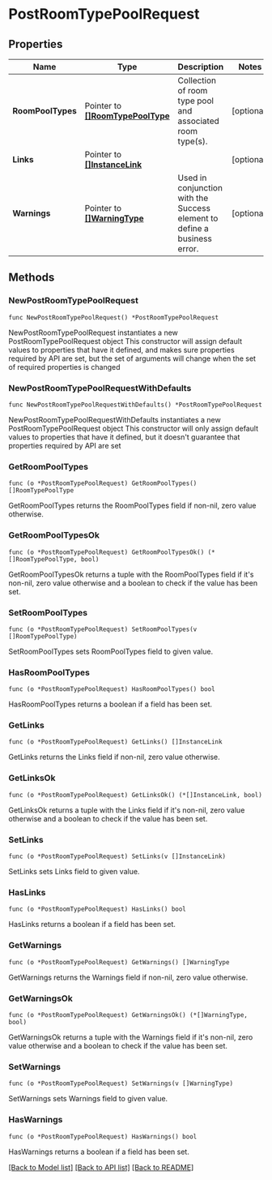 # PostRoomTypePoolRequest

## Properties

Name | Type | Description | Notes
------------ | ------------- | ------------- | -------------
**RoomPoolTypes** | Pointer to [**[]RoomTypePoolType**](RoomTypePoolType.md) | Collection of room type pool and associated room type(s). | [optional] 
**Links** | Pointer to [**[]InstanceLink**](InstanceLink.md) |  | [optional] 
**Warnings** | Pointer to [**[]WarningType**](WarningType.md) | Used in conjunction with the Success element to define a business error. | [optional] 

## Methods

### NewPostRoomTypePoolRequest

`func NewPostRoomTypePoolRequest() *PostRoomTypePoolRequest`

NewPostRoomTypePoolRequest instantiates a new PostRoomTypePoolRequest object
This constructor will assign default values to properties that have it defined,
and makes sure properties required by API are set, but the set of arguments
will change when the set of required properties is changed

### NewPostRoomTypePoolRequestWithDefaults

`func NewPostRoomTypePoolRequestWithDefaults() *PostRoomTypePoolRequest`

NewPostRoomTypePoolRequestWithDefaults instantiates a new PostRoomTypePoolRequest object
This constructor will only assign default values to properties that have it defined,
but it doesn't guarantee that properties required by API are set

### GetRoomPoolTypes

`func (o *PostRoomTypePoolRequest) GetRoomPoolTypes() []RoomTypePoolType`

GetRoomPoolTypes returns the RoomPoolTypes field if non-nil, zero value otherwise.

### GetRoomPoolTypesOk

`func (o *PostRoomTypePoolRequest) GetRoomPoolTypesOk() (*[]RoomTypePoolType, bool)`

GetRoomPoolTypesOk returns a tuple with the RoomPoolTypes field if it's non-nil, zero value otherwise
and a boolean to check if the value has been set.

### SetRoomPoolTypes

`func (o *PostRoomTypePoolRequest) SetRoomPoolTypes(v []RoomTypePoolType)`

SetRoomPoolTypes sets RoomPoolTypes field to given value.

### HasRoomPoolTypes

`func (o *PostRoomTypePoolRequest) HasRoomPoolTypes() bool`

HasRoomPoolTypes returns a boolean if a field has been set.

### GetLinks

`func (o *PostRoomTypePoolRequest) GetLinks() []InstanceLink`

GetLinks returns the Links field if non-nil, zero value otherwise.

### GetLinksOk

`func (o *PostRoomTypePoolRequest) GetLinksOk() (*[]InstanceLink, bool)`

GetLinksOk returns a tuple with the Links field if it's non-nil, zero value otherwise
and a boolean to check if the value has been set.

### SetLinks

`func (o *PostRoomTypePoolRequest) SetLinks(v []InstanceLink)`

SetLinks sets Links field to given value.

### HasLinks

`func (o *PostRoomTypePoolRequest) HasLinks() bool`

HasLinks returns a boolean if a field has been set.

### GetWarnings

`func (o *PostRoomTypePoolRequest) GetWarnings() []WarningType`

GetWarnings returns the Warnings field if non-nil, zero value otherwise.

### GetWarningsOk

`func (o *PostRoomTypePoolRequest) GetWarningsOk() (*[]WarningType, bool)`

GetWarningsOk returns a tuple with the Warnings field if it's non-nil, zero value otherwise
and a boolean to check if the value has been set.

### SetWarnings

`func (o *PostRoomTypePoolRequest) SetWarnings(v []WarningType)`

SetWarnings sets Warnings field to given value.

### HasWarnings

`func (o *PostRoomTypePoolRequest) HasWarnings() bool`

HasWarnings returns a boolean if a field has been set.


[[Back to Model list]](../README.md#documentation-for-models) [[Back to API list]](../README.md#documentation-for-api-endpoints) [[Back to README]](../README.md)


